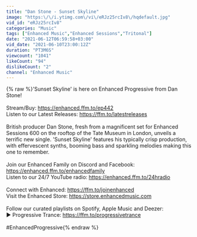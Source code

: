```yaml
---
title: "Dan Stone - Sunset Skyline"
image: "https:\/\/i.ytimg.com\/vi\/eRJz25rcIv8\/hqdefault.jpg"
vid_id: "eRJz25rcIv8"
categories: "Music"
tags: ["Enhanced Music","Enhanced Sessions","Tritonal"]
date: "2021-06-12T06:59:58+03:00"
vid_date: "2021-06-10T23:00:12Z"
duration: "PT3M6S"
viewcount: "1041"
likeCount: "94"
dislikeCount: "2"
channel: "Enhanced Music"
---
```

{% raw %}'Sunset Skyline' is here on Enhanced Progressive from Dan Stone!<br /><br />Stream/Buy: <a rel="nofollow" target="blank" href="https://enhanced.ffm.to/ep442">https://enhanced.ffm.to/ep442</a><br />Listen to our Latest Releases: <a rel="nofollow" target="blank" href="https://ffm.to/latestreleases">https://ffm.to/latestreleases</a><br /><br />British producer Dan Stone, fresh from a magnificent set for Enhanced Sessions 600 on the rooftop of the Tate Museum in London, unveils a terrific new single. 'Sunset Skyline' features his typically crisp production, with effervescent synths, booming bass and sparkling melodies making this one to remember. <br /><br />Join our Enhanced Family on Discord and Facebook: <a rel="nofollow" target="blank" href="https://enhanced.ffm.to/enhancedfamily">https://enhanced.ffm.to/enhancedfamily</a><br />Listen to our 24/7 YouTube radio: <a rel="nofollow" target="blank" href="https://enhanced.ffm.to/24hradio">https://enhanced.ffm.to/24hradio</a><br /><br />Connect with Enhanced: <a rel="nofollow" target="blank" href="https://ffm.to/joinenhanced">https://ffm.to/joinenhanced</a><br />Visit the Enhanced Store: <a rel="nofollow" target="blank" href="https://store.enhancedmusic.com">https://store.enhancedmusic.com</a><br /><br />Follow our curated playlists on Spotify, Apple Music and Deezer: <br />▶ Progressive Trance: <a rel="nofollow" target="blank" href="https://ffm.to/progressivetrance">https://ffm.to/progressivetrance</a><br /><br />#EnhancedProgressive{% endraw %}
